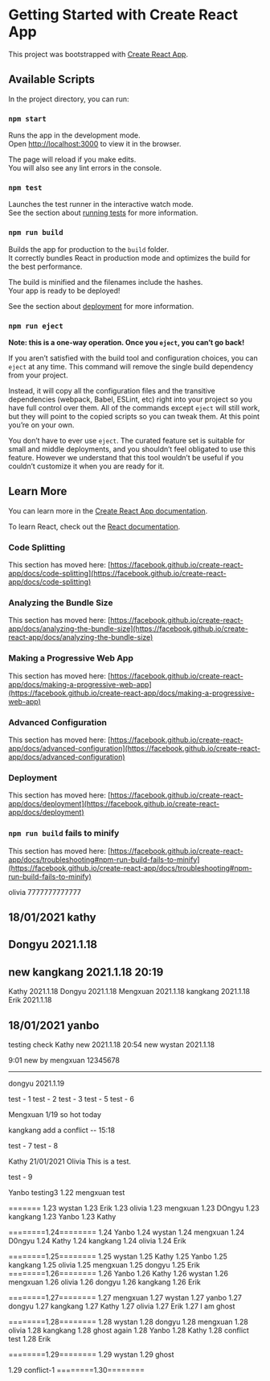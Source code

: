# Getting Started with Create React App
This project was bootstrapped with [Create React App](https://github.com/facebook/create-react-app).

## Available Scripts

In the project directory, you can run:

### `npm start`

Runs the app in the development mode.\
Open [http://localhost:3000](http://localhost:3000) to view it in the browser.

The page will reload if you make edits.\
You will also see any lint errors in the console.

### `npm test`

Launches the test runner in the interactive watch mode.\
See the section about [running tests](https://facebook.github.io/create-react-app/docs/running-tests) for more information.

### `npm run build`

Builds the app for production to the `build` folder.\
It correctly bundles React in production mode and optimizes the build for the best performance.

The build is minified and the filenames include the hashes.\
Your app is ready to be deployed!

See the section about [deployment](https://facebook.github.io/create-react-app/docs/deployment) for more information.

### `npm run eject`

**Note: this is a one-way operation. Once you `eject`, you can’t go back!**

If you aren’t satisfied with the build tool and configuration choices, you can `eject` at any time. This command will remove the single build dependency from your project.

Instead, it will copy all the configuration files and the transitive dependencies (webpack, Babel, ESLint, etc) right into your project so you have full control over them. All of the commands except `eject` will still work, but they will point to the copied scripts so you can tweak them. At this point you’re on your own.

You don’t have to ever use `eject`. The curated feature set is suitable for small and middle deployments, and you shouldn’t feel obligated to use this feature. However we understand that this tool wouldn’t be useful if you couldn’t customize it when you are ready for it.

## Learn More

You can learn more in the [Create React App documentation](https://facebook.github.io/create-react-app/docs/getting-started).

To learn React, check out the [React documentation](https://reactjs.org/).

### Code Splitting

This section has moved here: [https://facebook.github.io/create-react-app/docs/code-splitting](https://facebook.github.io/create-react-app/docs/code-splitting)

### Analyzing the Bundle Size

This section has moved here: [https://facebook.github.io/create-react-app/docs/analyzing-the-bundle-size](https://facebook.github.io/create-react-app/docs/analyzing-the-bundle-size)

### Making a Progressive Web App

This section has moved here: [https://facebook.github.io/create-react-app/docs/making-a-progressive-web-app](https://facebook.github.io/create-react-app/docs/making-a-progressive-web-app)

### Advanced Configuration

This section has moved here: [https://facebook.github.io/create-react-app/docs/advanced-configuration](https://facebook.github.io/create-react-app/docs/advanced-configuration)

### Deployment

This section has moved here: [https://facebook.github.io/create-react-app/docs/deployment](https://facebook.github.io/create-react-app/docs/deployment)

### `npm run build` fails to minify

This section has moved here: [https://facebook.github.io/create-react-app/docs/troubleshooting#npm-run-build-fails-to-minify](https://facebook.github.io/create-react-app/docs/troubleshooting#npm-run-build-fails-to-minify)

olivia 7777777777777

## 18/01/2021 kathy

## Dongyu 2021.1.18

## new kangkang 2021.1.18 20:19

Kathy 2021.1.18
Dongyu 2021.1.18
Mengxuan 2021.1.18
kangkang 2021.1.18
Erik 2021.1.18

## 18/01/2021 yanbo 
testing check
Kathy new 2021.1.18
20:54 new
wystan 2021.1.18

9:01 new by mengxuan
12345678

------------------------
dongyu 2021.1.19

test - 1
test - 2
test - 3
test - 5
test - 6

Mengxuan 1/19 so hot today

kangkang add a conflict -- 15:18

test - 7
test - 8

Kathy 21/01/2021
Olivia This is a test.

test - 9


Yanbo testing3
1.22 mengxuan test




=======
1.23 wystan
1.23 Erik
1.23 olivia
1.23 mengxuan
1.23 DOngyu
1.23 kangkang
1.23 Yanbo
1.23 Kathy

========1.24========
1.24 Yanbo
1.24 wystan
1.24 mengxuan
1.24 D0ngyu
1.24 Kathy
1.24 kangkang
1.24 olivia
1.24 Erik

========1.25========
1.25 wystan
1.25 Kathy
1.25 Yanbo
1.25 kangkang
1.25 olivia
1.25 mengxuan
1.25 dongyu
1.25 Erik
========1.26========
1.26 Yanbo
1.26 Kathy
1.26 wystan
1.26 mengxuan
1.26 olivia
1.26 dongyu
1.26 kangkang
1.26 Erik

========1.27========
1.27 mengxuan
1.27 wystan
1.27 yanbo
1.27 dongyu
1.27 kangkang
1.27 Kathy
1.27 olivia
1.27 Erik
1.27 I am ghost

========1.28========
1.28 wystan
1.28 dongyu
1.28 mengxuan
1.28 olivia
1.28 kangkang
1.28 ghost again
1.28 Yanbo
1.28 Kathy
1.28 conflict test
1.28 Erik

========1.29========
1.29 wystan
1.29 ghost


1.29 conflict-1
========1.30========